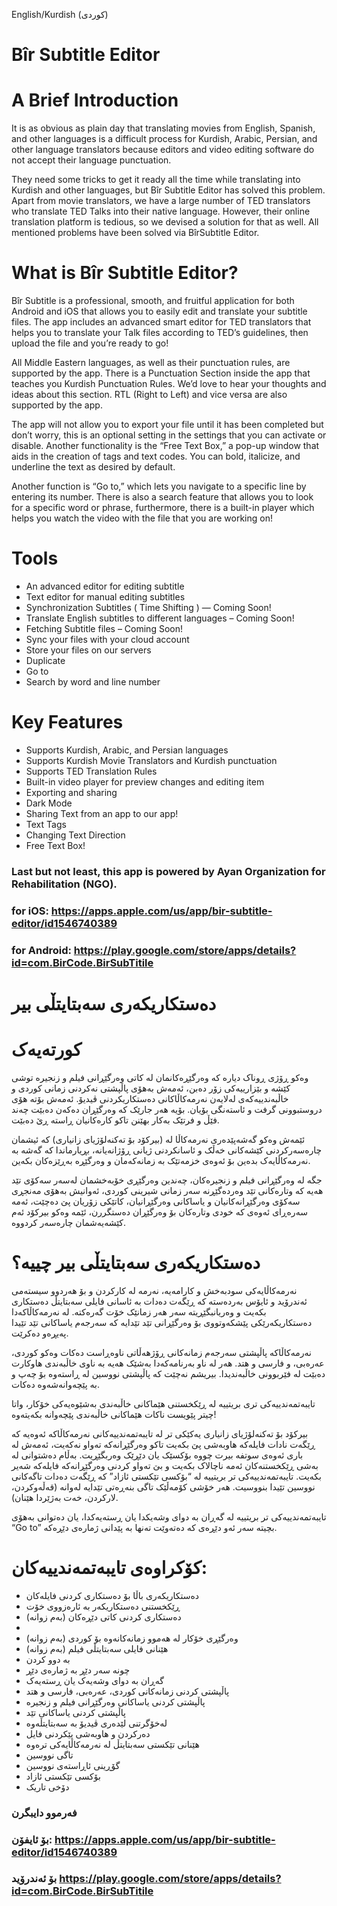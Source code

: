 English/Kurdish (کوردی)

# Bîr Subtitle Editor

# A Brief Introduction

It is as obvious as plain day that translating movies from English, Spanish, and other languages is a difficult process for Kurdish, Arabic, Persian, and other language translators because editors and video editing software do not accept their language punctuation.

They need some tricks to get it ready all the time while translating into Kurdish and other languages, but Bîr Subtitle Editor has solved this problem. Apart from movie translators, we have a large number of TED translators who translate TED Talks into their native language. However, their online translation platform is tedious, so we devised a solution for that as well. All mentioned problems have been solved via BîrSubtitle Editor.

# What is Bîr Subtitle Editor?

Bîr Subtitle is a professional, smooth, and fruitful application for both Android and iOS that allows you to easily edit and translate your subtitle files. The app includes an advanced smart editor for TED translators that helps you to translate your Talk files according to TED’s guidelines, then upload the file and you’re ready to go!

All Middle Eastern languages, as well as their punctuation rules, are supported by the app. There is a Punctuation Section inside the app that teaches you Kurdish Punctuation Rules. We’d love to hear your thoughts and ideas about this section. RTL (Right to Left) and vice versa are also supported by the app. 

The app will not allow you to export your file until it has been completed but don’t worry, this is an optional setting in the settings that you can activate or disable. Another functionality is the “Free Text Box,” a pop-up window that aids in the creation of tags and text codes. You can bold, italicize, and underline the text as desired by default.

Another function is “Go to,” which lets you navigate to a specific line by entering its number. There is also a search feature that allows you to look for a specific word or phrase, furthermore, there is a built-in player which helps you watch the video with the file that you are working on! 

# Tools

- An advanced editor for editing subtitle
- Text editor for manual editing subtitles
- Synchronization Subtitles ( Time Shifting ) — Coming Soon!
- Translate English subtitles to different languages – Coming Soon!
- Fetching Subtitle files – Coming Soon!
- Sync your files with your cloud account
- Store your files on our servers
- Duplicate
- Go to
- Search by word and line number

# Key Features

- Supports Kurdish, Arabic, and Persian languages
- Supports Kurdish Movie Translators and Kurdish punctuation
- Supports TED Translation Rules
- Built-in video player for preview changes and editing item
- Exporting and sharing
- Dark Mode
- Sharing Text from an app to our app!
- Text Tags
- Changing Text Direction
- Free Text Box!

### Last but not least, this app is powered by Ayan Organization for Rehabilitation (NGO).

### for iOS: https://apps.apple.com/us/app/bir-subtitle-editor/id1546740389
### for Android: https://play.google.com/store/apps/details?id=com.BirCode.BirSubTitile

# دەستکاریکەری سەبتایتڵی بیر

# کورتەیەک
وەکو ڕۆژی ڕوناک دیارە کە وەرگێڕەکانمان لە کاتی وەرگێڕانی فیلم و زنجیرە توشی كێشە و بێزارییەکی زۆر دەبن، ئەمەش بەهۆی پاڵپشتی نەکردنی زمانی کوردی و خاڵبەندییەکەی لەلایەن نەرمەکاڵاکانی دەستکاریکردنی ڤیدیۆ. ئەمەش بۆتە هۆی دروستبوونی گرفت و ئاستەنگی بۆیان. بۆیە هەر جارێک کە وەرگێڕان دەکەن دەبێت چەند فێڵ و فرتێک بەکار بهێنن تاکو کارەکانیان ڕاستە ڕێ دەبێت.

ئێمەش وەکو گەشەپێدەری نەرمەکاڵا لە (بیرکۆد بۆ تەکنەلۆژیای زانیاری) کە ئیشمان چارەسەرکردنی کێشەکانی خەڵک و ئاسانکردنی ژیانی ڕۆژانەیانە، بڕیارماندا کە گەشە بە نەرمەکاڵایەک بدەین بۆ ئەوەی خزمەتێک بە زمانەکەمان و وەرگێڕە بەڕێزەکان بکەین.

جگە لە وەرگێڕانی فیلم و زنجیرەکان، چەندین وەرگێڕی خۆبەخشمان لەسەر سەکۆی تێد هەیە کە وتارەکانی تێد وەردەگێڕنە سەر زمانی شیرینی کوردی، ئەوانیش بەهۆی مەنجڕی سەکۆی وەرگێڕانەکانیان و یاساکانی وەرگێڕانیان، کاتێکی زۆریان پێ دەچێت، ئەمە سەرەڕای ئەوەی کە خودی وتارەکان بۆ وەرگێڕان دەستگررن، ئێمە وەکو بیرکۆد ئەم کێشەیەشمان چارەسەر کردووە.

# دەستکاریکەری سەبتایتڵی بیر چییە؟

نەرمەکاڵایەکی سودبەخش و کارامەیە، نەرمە لە کارکردن و بۆ هەردوو سیستەمی ئەندرۆید و ئایۆس بەردەستە کە ڕێگەت دەدات بە ئاسانی فایلی سەبتایتڵ دەستکاری بکەیت و وەریانبگێڕیتە سەر هەر زمانێک خۆت گەرەکتە. لە نەرمەکاڵاکەدا دەستکاریکەرێکی پێشکەوتووی بۆ وەرگێڕانی تێد تێدایە کە سەرجەم یاساکانی تێد تێیدا پەیڕەو دەکرێت.

نەرمەکاڵاکە پاڵپشتی سەرجەم زمانەکانی ڕۆژهەڵاتی ناوەڕاست دەکات وەکو کوردی، عەرەبی، و فارسی و هتد. هەر لە ناو بەرنامەکەدا بەشێک هەیە بە ناوی خاڵبەندی هاوکارت دەبێت لە فێربوونی خاڵبەندیدا. بیریشم نەچێت کە پاڵپشتی نووسین لە ڕاستەوە بۆ چەپ و بە پێچەوانەشەوە دەکات.

تایبەتمەندییەکی تری بریتییە لە ڕێکخستنی هێماکانی خاڵبەندی بەشێوەیەکی خۆکار، واتا چیتر پێویست ناکات هێماکانی خاڵبەندی پێچەوانە بکەیتەوە!

بیرکۆد بۆ تەکنەلۆژیای زانیاری
یەکێكی تر لە تایبەتمەندییەکانی نەرمەکاڵاکە ئەوەیە کە ڕێگەت نادات فایلەکە هاوبەشی پێ بکەیت تاکو وەرگێڕانەکە تەواو نەکەیت، ئەمەش لە باری ئەوەی سوتفە بیرت چووە بۆکسێک یان دێڕێک وەربگێڕیت. بەڵام دەشتوانی لە بەشی ڕێكخستنەکان ئەمە ناچالاک بکەیت و بێ تەواو کردنی وەرگێڕانەکە فایلەکە شەیر بکەیت. تایبەتمەندییەکی تر بریتییە لە “بۆکسی تێکستی ئازاد” کە ڕێگەت دەدات تاگەکانی نووسین تێیدا بنووسیت. هەر خۆشی کۆمەڵێک تاگی بنەڕەتی تێدایە لەوانە (قەڵەوکردن، لارکردن، خەت بەژێردا هێنان).

تایبەتمەندییەکی تر بریتییە لە گەڕان بە دوای وشەیکدا یان ڕستەیەکدا، یان دەتوانی بەهۆی “Go to” بچیتە سەر ئەو دێڕەی کە دەتەوێت تەنها بە پێدانی ژمارەی دێڕەکە.

# کۆکراوەی تایبەتمەندییەکان:

- دەستکاریکەری باڵا بۆ دەستکاری کردنی فایلەکان
- ڕێکخستنی دەستکاریکەر بە ئارەزووی خۆت
- دەستکاری کردنی کاتی دێڕەکان (بەم زوانە)
- 
- وەرگێڕی خۆکار لە هەموو زمانەکانەوە بۆ کوردی (بەم زوانە)
- هێنانی فایلی سەبتایتڵی فیلم (بەم زوانە)
- بە دوو کردن
- چونە سەر دێڕ بە ژمارەی دێڕ
- گەڕان بە دوای وشەیەک یان ڕستەیەک
- پاڵپشتی کردنی زمانەکانی کوردی، عەرەبی، فارسی و هتد
- پاڵپشتی کردنی یاساکانی وەرگێڕانی فیلم و زنجیرە
- پاڵپشتی کردنی یاساکانی تێد
- لەخۆگرتنی لێدەری ڤیدیۆ بە سەبتایتڵەوە
- دەرکردن و هاوبەشی پێکردنی فایل
- هێنانی تێکستی سەبتایتڵ لە نەرمەکاڵایەکی ترەوە
- تاگی نووسین
- گۆڕینی ئاڕاستەی نووسین
- بۆکسی تێکستی ئازاد
- دۆخی تاریک

### فەرموو دایبگرن
### بۆ ئایفۆن: https://apps.apple.com/us/app/bir-subtitle-editor/id1546740389
### بۆ ئەندرۆید https://play.google.com/store/apps/details?id=com.BirCode.BirSubTitile
